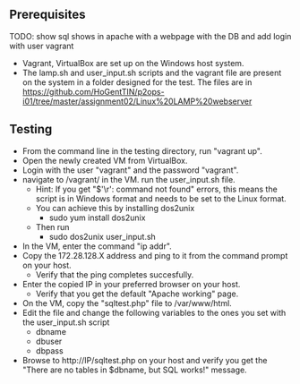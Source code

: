 ## Prerequisites
TODO: show sql shows in apache with a webpage with the DB and add login with user vagrant

- Vagrant, VirtualBox are set up on the Windows host system.
- The lamp.sh and user_input.sh scripts and the vagrant file are present on the system in a folder designed for the test. The files are in https://github.com/HoGentTIN/p2ops-i01/tree/master/assignment02/Linux%20LAMP%20webserver

## Testing

- From the command line in the testing directory, run "vagrant up".
- Open the newly created VM from VirtualBox.
- Login with the user "vagrant" and the password "vagrant".
-  navigate to /vagrant/ in the VM. run the user_input.sh file.
	- Hint: If you get "$'\r': command not found" errors, this means the script is in Windows format and needs to be set to the Linux format.
	- You can achieve this by installing dos2unix
		- sudo yum install dos2unix
	- Then run 
		- sudo dos2unix user_input.sh
- In the VM, enter the command "ip addr".
- Copy the 172.28.128.X address and ping to it from the command prompt on your host.
	- Verify that the ping completes succesfully.
- Enter the copied IP in your preferred browser on your host.
	- Verify that you get the default "Apache working" page.
- On the VM, copy the "sqltest.php" file to /var/www/html.
- Edit the file and change the following variables to the ones you set with the user_input.sh script
	- dbname
	- dbuser
	- dbpass
- Browse to http://IP/sqltest.php on your host and verify you get the "There are no tables in $dbname, but SQL works!" message.

<!--stackedit_data:
eyJoaXN0b3J5IjpbLTEwODk3Nzk3NjhdfQ==
-->